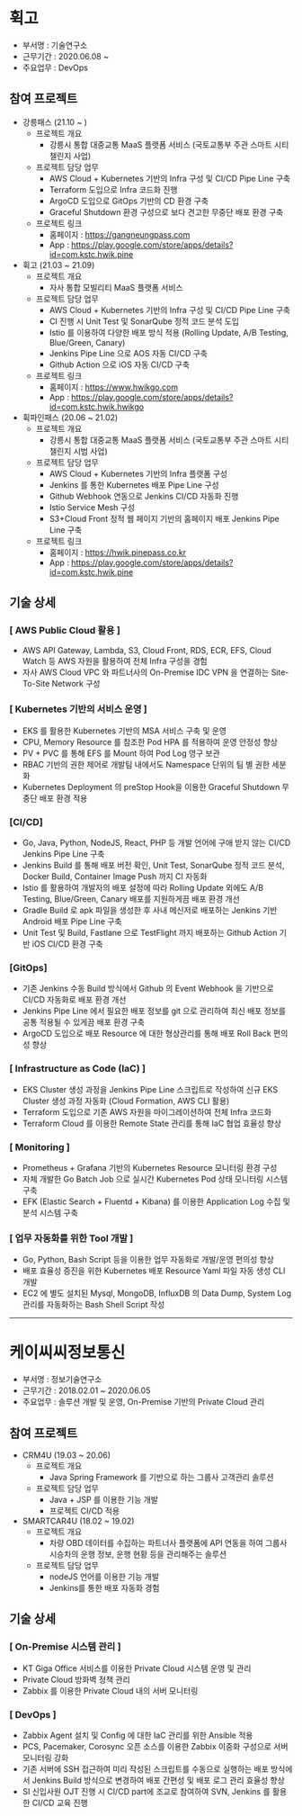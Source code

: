 # 휙고
- 부서명 : 기술연구소
- 근무기간 : 2020.06.08 ~ 
- 주요업무 : DevOps

## 참여 프로젝트
- 강릉패스 (21.10 ~ )
  - 프로젝트 개요
    - 강릉시 통합 대중교통 MaaS 플랫폼 서비스
      (국토교통부 주관 스마트 시티 챌린지 사업)
  - 프로젝트 담당 업무
    - AWS Cloud + Kubernetes 기반의 Infra 구성 및 CI/CD Pipe Line 구축
    - Terraform 도입으로 Infra 코드화 진행
    - ArgoCD 도입으로 GitOps 기반의 CD 환경 구축
    - Graceful Shutdown 환경 구성으로 보다 견고한 무중단 배포 환경 구축
  - 프로젝트 링크
    - 홈페이지 : https://gangneungpass.com
    - App : https://play.google.com/store/apps/details?id=com.kstc.hwik.pine
- 휙고 (21.03 ~ 21.09)
  - 프로젝트 개요
    - 자사 통합 모빌리티 MaaS 플랫폼 서비스
  - 프로젝트 담당 업무
    - AWS Cloud + Kubernetes 기반의 Infra 구성 및 CI/CD Pipe Line 구축
    - CI 진행 시 Unit Test 및 SonarQube 정적 코드 분석 도입
    - Istio 를 이용하여 다양한 배포 방식 적용 (Rolling Update, A/B Testing, Blue/Green, Canary)
    - Jenkins Pipe Line 으로 AOS 자동 CI/CD 구축
    - Github Action 으로 iOS 자동 CI/CD 구축
  - 프로젝트 링크
    - 홈페이지 : https://www.hwikgo.com
    - App : https://play.google.com/store/apps/details?id=com.kstc.hwik.hwikgo
- 휙파인패스 (20.06 ~ 21.02)
  - 프로젝트 개요
    - 강릉시 통합 대중교통 MaaS 플랫폼 서비스
      (국토교통부 주관 스마트 시티 챌린지 시범 사업)
  - 프로젝트 담당 업무
    - AWS Cloud + Kubernetes 기반의 Infra 플랫폼 구성
    - Jenkins 를 통한 Kubernetes 배포 Pipe Line 구성
    - Github Webhook 연동으로 Jenkins CI/CD 자동화 진행
    - Istio Service Mesh 구성
    - S3+Cloud Front 정적 웹 페이지 기반의 홈페이지 배포 Jenkins Pipe Line 구축
  - 프로젝트 링크
    - 홈페이지 : https://hwik.pinepass.co.kr
    - App : https://play.google.com/store/apps/details?id=com.kstc.hwik.pine

## 기술 상세
### [ AWS Public Cloud 활용 ]
- AWS API Gateway, Lambda, S3, Cloud Front, RDS, ECR, EFS, Cloud Watch 등 AWS 자원을 활용하여 전체 Infra 구성을 경험
- 자사 AWS Cloud VPC 와 파트너사의 On-Premise IDC VPN 을 연결하는 Site-To-Site Network 구성

### [ Kubernetes 기반의 서비스 운영 ]
- EKS 를 활용한 Kubernetes 기반의 MSA 서비스 구축 및 운영
- CPU, Memory Resource 를 참조한 Pod HPA 를 적용하여 운영 안정성 향상
- PV + PVC 를 통해 EFS 를 Mount 하여 Pod Log 영구 보관
- RBAC 기반의 권한 제어로 개발팀 내에서도 Namespace 단위의 팀 별 권한 세분화
- Kubernetes Deployment 의 preStop Hook을 이용한 Graceful Shutdown 무중단 배포 환경 적용

### [CI/CD]
- Go, Java, Python, NodeJS, React, PHP 등 개발 언어에 구애 받지 않는 CI/CD Jenkins Pipe Line 구축
- Jenkins Build 를 통해 배포 버전 확인, Unit Test, SonarQube 정적 코드 분석, Docker Build, Container Image Push 까지 CI 자동화
- Istio 를 활용하여 개발자의 배포 설정에 따라 Rolling Update 외에도 A/B Testing, Blue/Green, Canary 배포를 지원하게끔 배포 환경 개선
- Gradle Build 로 apk 파일을 생성한 후 사내 메신저로 배포하는 Jenkins 기반 Android 배포 Pipe Line 구축
- Unit Test 및 Build, Fastlane 으로 TestFlight 까지 배포하는 Github Action 기반 iOS CI/CD 환경 구축

### [GitOps]
- 기존 Jenkins 수동 Build 방식에서 Github 의 Event Webhook 을 기반으로 CI/CD 자동화로 배포 환경 개선
- Jenkins Pipe Line 에서 필요한 배포 정보를 git 으로 관리하여 최신 배포 정보를 공통 적용될 수 있게끔 배포 환경 구축
- ArgoCD 도입으로 배포 Resource 에 대한 형상관리를 통해 배포 Roll Back 편의성 향상

### [ Infrastructure as Code (IaC) ]
- EKS Cluster 생성 과정을 Jenkins Pipe Line 스크립트로 작성하여 신규 EKS Cluster 생성 과정 자동화 (Cloud Formation, AWS CLI 활용)
- Terraform 도입으로 기존 AWS 자원을 마이그레이션하여 전체 Infra 코드화
- Terraform Cloud 를 이용한 Remote State 관리를 통해 IaC 협업 효율성 향상

### [ Monitoring ]
- Prometheus + Grafana 기반의 Kubernetes Resource 모니터링 환경 구성
- 자체 개발한 Go Batch Job 으로 실시간 Kubernetes Pod 상태 모니터링 시스템 구축
- EFK (Elastic Search + Fluentd + Kibana) 를 이용한 Application Log 수집 및 분석 시스템 구축

### [ 업무 자동화를 위한 Tool 개발 ]
- Go, Python, Bash Script 등을 이용한 업무 자동화로 개발/운영 편의성 향상
- 배포 효율성 증진을 위한 Kubernetes 배포 Resource Yaml 파일 자동 생성 CLI 개발
- EC2 에 별도 설치된 Mysql, MongoDB, InfluxDB 의 Data Dump, System Log 관리를 자동화하는 Bash Shell Script 작성
---
# 케이씨씨정보통신
- 부서명 : 정보기술연구소
- 근무기간 : 2018.02.01 ~ 2020.06.05
- 주요업무 : 솔루션 개발 및 운영, On-Premise 기반의 Private Cloud 관리

## 참여 프로젝트
- CRM4U (19.03 ~ 20.06)
  - 프로젝트 개요
    - Java Spring Framework 를 기반으로 하는 그룹사 고객관리 솔루션
  - 프로젝트 담당 업무
    - Java + JSP 를 이용한 기능 개발
    - 프로젝트 CI/CD 적용
- SMARTCAR4U (18.02 ~ 19.02)
  - 프로젝트 개요
    - 차량 OBD 데이터를 수집하는 파트너사 플랫폼에 API 연동을 하여 그룹사 시승차의 운행 정보, 운행 현황 등을 관리해주는 솔루션
  - 프로젝트 담당 업무
    - nodeJS 언어를 이용한 기능 개발
    - Jenkins를 통한 배포 자동화 경험

## 기술 상세
### [ On-Premise 시스템 관리 ]
- KT Giga Office 서비스를 이용한 Private Cloud 시스템 운영 및 관리
- Private Cloud 방화벽 정책 관리
- Zabbix 를 이용한 Private Cloud 내의 서버 모니터링

### [ DevOps ]
- Zabbix Agent 설치 및 Config 에 대한 IaC 관리를 위한 Ansible 적용
- PCS, Pacemaker, Corosync 오픈 소스를 이용한 Zabbix 이중화 구성으로 서버 모니터링 강화
- 기존 서버에 SSH 접근하여 미리 작성된 스크립트를 수동으로 실행하는 배포 방식에서 Jenkins Build 방식으로 변경하여 배포 간편성 및 배포 로그 관리 효율성 향상
- SI 신입사원 OJT 진행 시 CI/CD part에 조교로 참여하여 SVN, Jenkins 를 활용한 CI/CD 교육 진행
